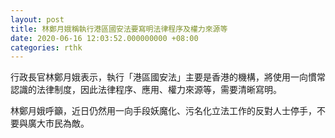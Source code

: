 ```yaml
---
layout: post
title: 林鄭月娥稱執行港區國安法要寫明法律程序及權力來源等
date: 2020-06-16 12:03:52.000000000 +08:00
categories: rthk
---
```


行政長官林鄭月娥表示，執行「港區國安法」主要是香港的機構，將使用一向慣常認識的法律制度，因此法律程序、應用、權力來源等，需要清晰寫明。

林鄭月娥呼籲，近日仍然用一向手段妖魔化、污名化立法工作的反對人士停手，不要與廣大市民為敵。
